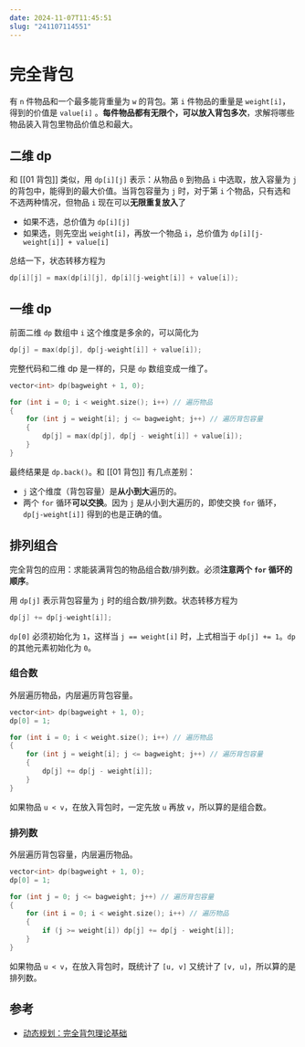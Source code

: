 ```yaml
---
date: 2024-11-07T11:45:51
slug: "241107114551"
---
```


# 完全背包

有 `n` 件物品和一个最多能背重量为 `w` 的背包。第 `i` 件物品的重量是 `weight[i]`，得到的价值是 `value[i]` 。**每件物品都有无限个，可以放入背包多次**，求解将哪些物品装入背包里物品价值总和最大。

## 二维 dp

和 [[01 背包]] 类似，用 `dp[i][j]` 表示：从物品 `0` 到物品 `i` 中选取，放入容量为 `j` 的背包中，能得到的最大价值。当背包容量为 `j` 时，对于第 `i` 个物品，只有选和不选两种情况，但物品 `i` 现在可以**无限重复放入**了

- 如果不选，总价值为 `dp[i][j]`
- 如果选，则先空出 `weight[i]`，再放一个物品 `i`，总价值为 `dp[i][j-weight[i]] + value[i]`

总结一下，状态转移方程为

``` cpp
dp[i][j] = max(dp[i][j], dp[i][j-weight[i]] + value[i]);
```

## 一维 dp

前面二维 `dp` 数组中 `i` 这个维度是多余的，可以简化为

``` cpp
dp[j] = max(dp[j], dp[j-weight[i]] + value[i]);
```

完整代码和二维 dp 是一样的，只是 `dp` 数组变成一维了。

``` cpp
vector<int> dp(bagweight + 1, 0);

for (int i = 0; i < weight.size(); i++) // 遍历物品
{
    for (int j = weight[i]; j <= bagweight; j++) // 遍历背包容量
    {
        dp[j] = max(dp[j], dp[j - weight[i]] + value[i]);
    }
}
```

最终结果是 `dp.back()`。和 [[01 背包]] 有几点差别：

- `j` 这个维度（背包容量）是**从小到大**遍历的。
- 两个 `for` 循环**可以交换**。因为 `j` 是从小到大遍历的，即使交换 `for` 循环，`dp[j-weight[i]]` 得到的也是正确的值。

## 排列组合

完全背包的应用：求能装满背包的物品组合数/排列数。必须**注意两个 `for` 循环的顺序**。

用 `dp[j]` 表示背包容量为 `j` 时的组合数/排列数。状态转移方程为

``` cpp
dp[j] += dp[j-weight[i]];
```

`dp[0]` 必须初始化为 `1`，这样当 `j == weight[i]` 时，上式相当于 `dp[j] += 1`。`dp` 的其他元素初始化为 `0`。

### 组合数

外层遍历物品，内层遍历背包容量。

``` cpp
vector<int> dp(bagweight + 1, 0);
dp[0] = 1;

for (int i = 0; i < weight.size(); i++) // 遍历物品
{
    for (int j = weight[i]; j <= bagweight; j++) // 遍历背包容量
    {
        dp[j] += dp[j - weight[i]];
    }
}
```

如果物品 `u < v`，在放入背包时，一定先放 `u` 再放 `v`，所以算的是组合数。

### 排列数

外层遍历背包容量，内层遍历物品。

``` cpp
vector<int> dp(bagweight + 1, 0);
dp[0] = 1;

for (int j = 0; j <= bagweight; j++) // 遍历背包容量
{
    for (int i = 0; i < weight.size(); i++) // 遍历物品
    {
        if (j >= weight[i]) dp[j] += dp[j - weight[i]];
    }
}
```

如果物品 `u < v`，在放入背包时，既统计了 `[u, v]` 又统计了 `[v, u]`，所以算的是排列数。

## 参考

- [动态规划：完全背包理论基础](https://programmercarl.com/%E8%83%8C%E5%8C%85%E9%97%AE%E9%A2%98%E7%90%86%E8%AE%BA%E5%9F%BA%E7%A1%80%E5%AE%8C%E5%85%A8%E8%83%8C%E5%8C%85.html)
